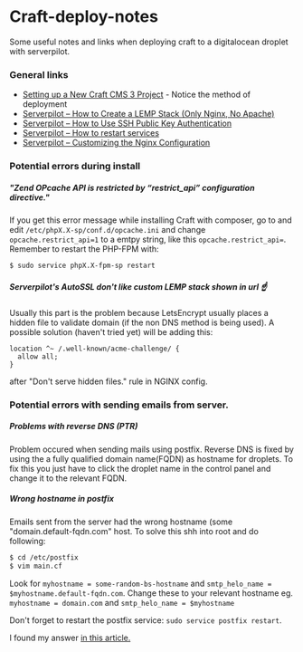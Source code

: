 # Craft-deploy-notes
Some useful notes and links when deploying craft to a digitalocean droplet with serverpilot.

### General links
* [Setting up a New Craft CMS 3 Project](https://nystudio107.com/blog/setting-up-a-craft-cms-3-project) - Notice the method of deployment
* [Serverpilot – How to Create a LEMP Stack (Only Nginx, No Apache)](https://serverpilot.io/community/articles/how-to-create-a-lemp-stack-only-nginx-no-apache.html)
* [Serverpilot – How to Use SSH Public Key Authentication](https://serverpilot.io/community/articles/how-to-use-ssh-public-key-authentication.html)
* [Serverpilot – How to restart services](https://serverpilot.io/community/articles/how-to-restart-services.html)
* [Serverpilot – Customizing the Nginx Configuration
](https://serverpilot.io/community/articles/customize-nginx-settings.html)

### Potential errors during install

##### "Zend OPcache API is restricted by “restrict_api” configuration directive."
If you get this error message while installing Craft with composer, go to and edit `/etc/phpX.X-sp/conf.d/opcache.ini` and change `opcache.restrict_api=1` to a emtpy string, like this `opcache.restrict_api=`. Remember to restart the PHP-FPM with: 
```sh
$ sudo service phpX.X-fpm-sp restart
```

##### Serverpilot's AutoSSL don't like custom LEMP stack shown in url ☝️
Usually this part is the problem because LetsEncrypt usually places a hidden file to validate domain (if the non DNS method is being used). A possible solution (haven't tried yet) will be adding this:  
```
location ^~ /.well-known/acme-challenge/ {
  allow all;
}
```
after "Don't serve hidden files." rule in NGINX config. 

### Potential errors with sending emails from server.

##### Problems with reverse DNS (PTR)
Problem occured when sending mails using postfix. Reverse DNS is fixed by using the a fully qualified domain name(FQDN) as hostname for droplets. To fix this you just have to click the droplet name in the control panel and change it to the relevant FQDN.

#####  Wrong hostname in postfix
Emails sent from the server had the wrong hostname (some "domain.default-fqdn.com" host. To solve this shh into root and do following: 
```sh
$ cd /etc/postfix
$ vim main.cf
```
Look for `myhostname = some-random-bs-hostname` and `smtp_helo_name = $myhostname.default-fqdn.com`. Change these to your relevant hostname eg. `myhostname = domain.com` and `smtp_helo_name = $myhostname`

Don't forget to restart the postfix service: `sudo service postfix restart`.

I found my answer [in this article.](https://adigital.agency/blog/migrating-to-digital-ocean-sink-or-swim)
